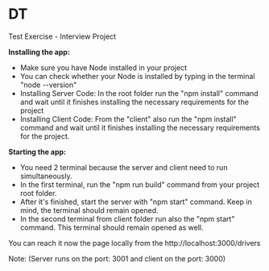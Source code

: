 # DT
 Test Exercise - Interview Project

**Installing the app:**
 - Make sure you have Node installed in your project
 - You can check whether your Node is installed by typing in the terminal "node --version"
 - Installing Server Code: In the root folder run the "npm install" command and wait until it finishes installing the necessary requirements for the project
 - Installing Client Code: From the "client" also run the "npm install" command and wait until it finishes installing the necessary requirements for the project.

**Starting the app:**

 - You need 2 terminal because the server and client need to run simultaneously.
 - In the first terminal, run the "npm run build" command from your project root folder.
 - After it's finished, start the server with "npm start" command. Keep in mind, the terminal should remain opened.
 - In the second terminal from client folder run also the "npm start" command. This terminal should remain opened as well.

You can reach it now the page locally from the http://localhost:3000/drivers

Note: (Server runs on the port: 3001 and client on the port: 3000)
